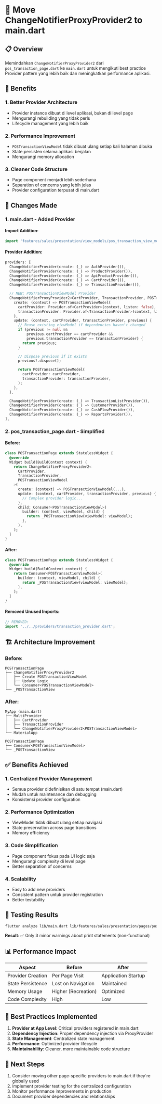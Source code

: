 # 🔄 Move ChangeNotifierProxyProvider2 to main.dart

## 📋 Overview

Memindahkan `ChangeNotifierProxyProvider2` dari `pos_transaction_page.dart` ke `main.dart` untuk mengikuti best practice Provider pattern yang lebih baik dan meningkatkan performance aplikasi.

## 🎯 Benefits

### 1. **Better Provider Architecture**

- Provider instance dibuat di level aplikasi, bukan di level page
- Mengurangi rebuilding yang tidak perlu
- Lifecycle management yang lebih baik

### 2. **Performance Improvement**

- `POSTransactionViewModel` tidak dibuat ulang setiap kali halaman dibuka
- State persisten selama aplikasi berjalan
- Mengurangi memory allocation

### 3. **Cleaner Code Structure**

- Page component menjadi lebih sederhana
- Separation of concerns yang lebih jelas
- Provider configuration terpusat di main.dart

## 🔧 Changes Made

### 1. **main.dart - Added Provider**

#### Import Addition:

```dart
import 'features/sales/presentation/view_models/pos_transaction_view_model.dart';
```

#### Provider Addition:

```dart
providers: [
  ChangeNotifierProvider(create: (_) => AuthProvider()),
  ChangeNotifierProvider(create: (_) => ProductProvider()),
  ChangeNotifierProvider(create: (_) => ApiProductProvider()),
  ChangeNotifierProvider(create: (_) => CartProvider()),
  ChangeNotifierProvider(create: (_) => TransactionProvider()),

  // NEW: POSTransactionViewModel Provider
  ChangeNotifierProxyProvider2<CartProvider, TransactionProvider, POSTransactionViewModel>(
    create: (context) => POSTransactionViewModel(
      cartProvider: Provider.of<CartProvider>(context, listen: false),
      transactionProvider: Provider.of<TransactionProvider>(context, listen: false),
    ),
    update: (context, cartProvider, transactionProvider, previous) {
      // Reuse existing viewModel if dependencies haven't changed
      if (previous != null &&
          previous.cartProvider == cartProvider &&
          previous.transactionProvider == transactionProvider) {
        return previous;
      }

      // Dispose previous if it exists
      previous?.dispose();

      return POSTransactionViewModel(
        cartProvider: cartProvider,
        transactionProvider: transactionProvider,
      );
    },
  ),

  ChangeNotifierProvider(create: (_) => TransactionListProvider()),
  ChangeNotifierProvider(create: (_) => CustomerProvider()),
  ChangeNotifierProvider(create: (_) => CashFlowProvider()),
  ChangeNotifierProvider(create: (_) => ReportsProvider()),
],
```

### 2. **pos_transaction_page.dart - Simplified**

#### Before:

```dart
class POSTransactionPage extends StatelessWidget {
  @override
  Widget build(BuildContext context) {
    return ChangeNotifierProxyProvider2<
      CartProvider,
      TransactionProvider,
      POSTransactionViewModel
    >(
      create: (context) => POSTransactionViewModel(...),
      update: (context, cartProvider, transactionProvider, previous) {
        // Complex provider logic...
      },
      child: Consumer<POSTransactionViewModel>(
        builder: (context, viewModel, child) {
          return _POSTransactionView(viewModel: viewModel);
        },
      ),
    );
  }
}
```

#### After:

```dart
class POSTransactionPage extends StatelessWidget {
  @override
  Widget build(BuildContext context) {
    return Consumer<POSTransactionViewModel>(
      builder: (context, viewModel, child) {
        return _POSTransactionView(viewModel: viewModel);
      },
    );
  }
}
```

#### Removed Unused Imports:

```dart
// REMOVED:
import '../../providers/transaction_provider.dart';
```

## 🏗️ Architecture Improvement

### Before:

```
POSTransactionPage
├── ChangeNotifierProxyProvider2
│   ├── Create POSTransactionViewModel
│   ├── Update Logic
│   └── Consumer<POSTransactionViewModel>
└── _POSTransactionView
```

### After:

```
MyApp (main.dart)
├── MultiProvider
│   ├── CartProvider
│   ├── TransactionProvider
│   └── ChangeNotifierProxyProvider2<POSTransactionViewModel>
└── MaterialApp

POSTransactionPage
├── Consumer<POSTransactionViewModel>
└── _POSTransactionView
```

## ✅ Benefits Achieved

### 1. **Centralized Provider Management**

- Semua provider didefinisikan di satu tempat (main.dart)
- Mudah untuk maintenance dan debugging
- Konsistensi provider configuration

### 2. **Performance Optimization**

- ViewModel tidak dibuat ulang setiap navigasi
- State preservation across page transitions
- Memory efficiency

### 3. **Code Simplification**

- Page component fokus pada UI logic saja
- Mengurangi complexity di level page
- Better separation of concerns

### 4. **Scalability**

- Easy to add new providers
- Consistent pattern untuk provider registration
- Better testability

## 🧪 Testing Results

```bash
flutter analyze lib/main.dart lib/features/sales/presentation/pages/pos_transaction_page.dart
```

**Result**: ✅ Only 3 minor warnings about print statements (non-functional)

## 📊 Performance Impact

| Aspect            | Before              | After               |
| ----------------- | ------------------- | ------------------- |
| Provider Creation | Per Page Visit      | Application Startup |
| State Persistence | Lost on Navigation  | Maintained          |
| Memory Usage      | Higher (Recreation) | Optimized           |
| Code Complexity   | High                | Low                 |

## 🎯 Best Practices Implemented

1. **Provider at App Level**: Critical providers registered in main.dart
2. **Dependency Injection**: Proper dependency injection via ProxyProvider
3. **State Management**: Centralized state management
4. **Performance**: Optimized provider lifecycle
5. **Maintainability**: Cleaner, more maintainable code structure

## 🚀 Next Steps

1. Consider moving other page-specific providers to main.dart if they're globally used
2. Implement provider testing for the centralized configuration
3. Monitor performance improvements in production
4. Document provider dependencies and relationships
